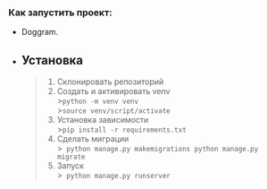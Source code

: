 ### Как запустить проект:


- Doggram.

- ## Установка
    > 1. Склонировать репозиторий
    > 2. Создать и активировать venv    
        >` python -m venv venv `\
        >` source venv/script/activate `
    > 3. Установка зависимости\
        >` pip install -r requirements.txt `
    > 4. Сделать миграции\
        >` python manage.py makemigrations python manage.py migrate`
    > 5. Запуск\
        >` python manage.py runserver`

